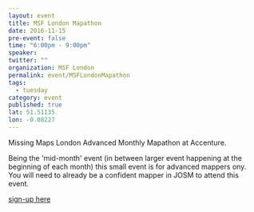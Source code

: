 ```yaml
---
layout: event
title: MSF London Mapathon
date: 2016-11-15
pre-event: false
time: "6:00pm - 9:00pm"
speaker: 
twitter: ""
organization: MSF London 
permalink: event/MSFLondonMapathon
tags: 
  - tuesday
category: event
published: true
lat: 51.51135
lon: -0.08227
---
```


Missing Maps London Advanced Monthly Mapathon at Accenture.

Being the 'mid-month' event (in between larger event happening at the beginning of each month) this small event is for advanced mappers ony. You will need to already be a confident mapper in JOSM to attend this event. 

[sign-up here](https://www.eventbrite.co.uk/e/missing-maps-london-november-mid-month-mapping-party-tickets-28890484216?aff=eac2)
